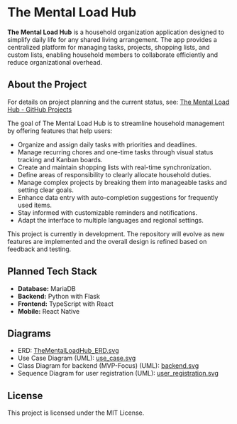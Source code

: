 # The Mental Load Hub

**The Mental Load Hub** is a household organization application designed to simplify daily life for any shared living arrangement. The app provides a centralized platform for managing tasks, projects, shopping lists, and custom lists, enabling household members to collaborate efficiently and reduce organizational overhead.

## About the Project

For details on project planning and the current status, see: [The Mental Load Hub - GitHub Projects](https://github.com/users/dominikoetiker/projects/1)

The goal of The Mental Load Hub is to streamline household management by offering features that help users:
- Organize and assign daily tasks with priorities and deadlines.
- Manage recurring chores and one-time tasks through visual status tracking and Kanban boards.
- Create and maintain shopping lists with real-time synchronization.
- Define areas of responsibility to clearly allocate household duties.
- Manage complex projects by breaking them into manageable tasks and setting clear goals.
- Enhance data entry with auto-completion suggestions for frequently used items.
- Stay informed with customizable reminders and notifications.
- Adapt the interface to multiple languages and regional settings.

This project is currently in development. The repository will evolve as new features are implemented and the overall design is refined based on feedback and testing.

## Planned Tech Stack

- **Database:** MariaDB
- **Backend:** Python with Flask
- **Frontend:** TypeScript with React
- **Mobile:** React Native

## Diagrams

- ERD: [TheMentalLoadHub_ERD.svg](docs/diagrams/erd/TheMentalLoadHub_ERD.png)
- Use Case Diagram (UML): [use_case.svg](docs/diagrams/uml/use_case/use_case.svg)
- Class Diagram for backend (MVP-Focus) (UML): [backend.svg](docs/diagrams/uml/class/backend.svg)
- Sequence Diagram for user registration (UML): [user_registration.svg](docs/diagrams/uml/sequence/user_registration.svg)

## License

This project is licensed under the MIT License.